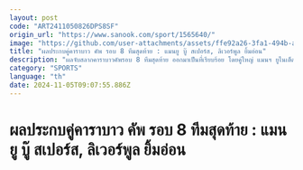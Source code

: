 ```yaml
---
layout: post
code: "ART2411050826DPS8SF"
origin_url: "https://www.sanook.com/sport/1565640/"
image: "https://github.com/user-attachments/assets/ffe92a26-3fa1-494b-a5e2-26e653e28373"
title: "ผลประกบคู่คาราบาว คัพ รอบ 8 ทีมสุดท้าย : แมนยู บู๊ สเปอร์ส, ลิเวอร์พูล ยิ้มอ่อน"
description: "ผลจับสลากคาราบาวคัพรอบ 8 ทีมสุดท้าย ออกมาเป็นที่เรียบร้อย โดยคู่ใหญ่ แมนฯ ยูไนเต็ด จะพบกับ สเปอร์ส ส่วน ลิเวอร์พูล แชมป์เก่า ดวล เซาธ์แฮมป์ตัน"
category: "SPORTS"
language: "th"
date: 2024-11-05T09:07:55.886Z
---
```


# ผลประกบคู่คาราบาว คัพ รอบ 8 ทีมสุดท้าย : แมนยู บู๊ สเปอร์ส, ลิเวอร์พูล ยิ้มอ่อน